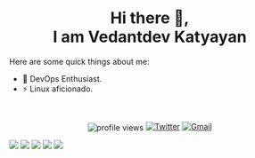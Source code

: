 <h1 align="center"> Hi there 👋,<br> I am Vedantdev Katyayan</h1>
<!--
**kevwan/kevwan** is a ✨ _special_ ✨ repository because its `README.md` (this file) appears on your GitHub profile.
-->

Here are some quick things about me:

- 🔭 DevOps Enthusiast.
- ⚡ Linux aficionado.
<br>
<p align="center" >
    <img align="center" src="https://komarev.com/ghpvc/?username=vedant-204&label=Profile%20views&color=0e75b6&style=flat" alt="profile views" />
    <a href="https://twitter.com/intent/follow?&screen_name=vedant2040"><img alt="Twitter" src="https://img.shields.io/twitter/follow/vedant2040?&logo=twitter" /></a>
<a href="katyayana2003@gmail.com"><img alt="Gmail" src="https://img.shields.io/badge/Email-Contact-indigo?logo=gmail" /></a>
</p>

![](https://github-profile-summary-cards.vercel.app/api/cards/profile-details?username=vedant-204&theme=dracula)
![](https://github-profile-summary-cards.vercel.app/api/cards/repos-per-language?username=vedant-204&theme=dracula)
![](https://github-profile-summary-cards.vercel.app/api/cards/most-commit-language?username=vedant-204&theme=dracula)
![](https://github-profile-summary-cards.vercel.app/api/cards/stats?username=vedant-204&theme=dracula)
![](https://github-profile-summary-cards.vercel.app/api/cards/productive-time?username=vedant-204&theme=dracula)
